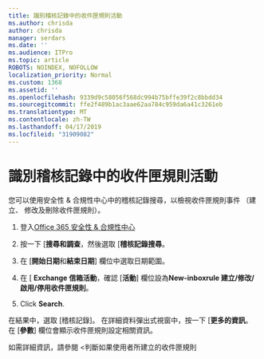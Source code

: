```yaml
---
title: 識別稽核記錄中的收件匣規則活動
ms.author: chrisda
author: chrisda
manager: serdars
ms.date: ''
ms.audience: ITPro
ms.topic: article
ROBOTS: NOINDEX, NOFOLLOW
localization_priority: Normal
ms.custom: 1368
ms.assetid: ''
ms.openlocfilehash: 9339d9c58056f568dc994b75bffe39f2c8bbdd34
ms.sourcegitcommit: ffe2f489b1ac3aae62aa784c959da6a41c3261eb
ms.translationtype: MT
ms.contentlocale: zh-TW
ms.lasthandoff: 04/17/2019
ms.locfileid: "31909082"
---
```

# <a name="identify-inbox-rule-activity-in-audit-logs"></a>識別稽核記錄中的收件匣規則活動

您可以使用安全性 & 合規性中心中的稽核記錄搜尋，以檢視收件匣規則事件 （建立、 修改及刪除收件匣規則）。

1. 登入[Office 365 安全性 & 合規性中心](https://protection.office.com/)

2. 按一下 [**搜尋和調查**，然後選取 [**稽核記錄搜尋**。

3. 在 [**開始日期**和**結束日期**] 欄位中選取日期範圍。

4. 在 [ **Exchange 信箱活動**，確認 [**活動**] 欄位設為**New-inboxrule 建立/修改/啟用/停用收件匣規則**。

5. Click **Search**.

在結果中，選取 [稽核記錄]。 在詳細資料彈出式視窗中，按一下 [**更多的資訊**。 在 [**參數**] 欄位會顯示收件匣規則設定相關資訊。

如需詳細資訊，請參閱 <<c0>判斷如果使用者所建立的收件匣規則
